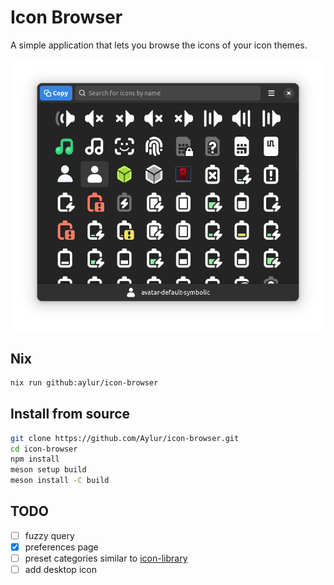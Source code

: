 # Icon Browser

A simple application that lets you browse the icons of your icon themes.

![dark](https://github.com/Aylur/icon-browser/blob/main/data/screenshots/dark.png)

## Nix

```sh
nix run github:aylur/icon-browser
```

## Install from source

```sh
git clone https://github.com/Aylur/icon-browser.git
cd icon-browser
npm install
meson setup build
meson install -C build
```

## TODO

- [ ] fuzzy query
- [x] preferences page
- [ ] preset categories similar to [icon-library](https://gitlab.gnome.org/World/design/icon-library)
- [ ] add desktop icon
